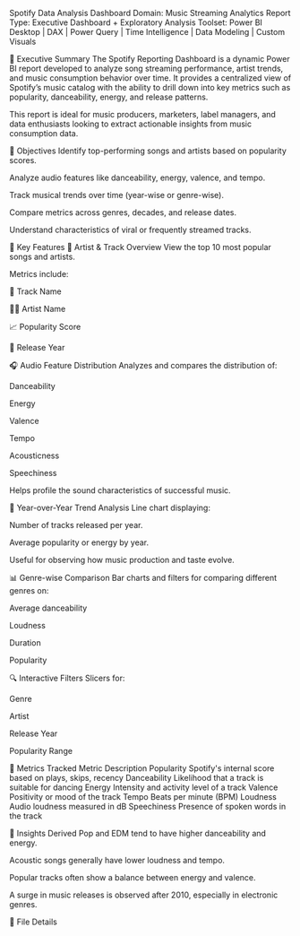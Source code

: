 Spotify Data Analysis Dashboard
Domain: Music Streaming Analytics
Report Type: Executive Dashboard + Exploratory Analysis
Toolset: Power BI Desktop | DAX | Power Query | Time Intelligence | Data Modeling | Custom Visuals

📝 Executive Summary
The Spotify Reporting Dashboard is a dynamic Power BI report developed to analyze song streaming performance, artist trends, and music consumption behavior over time. It provides a centralized view of Spotify’s music catalog with the ability to drill down into key metrics such as popularity, danceability, energy, and release patterns.

This report is ideal for music producers, marketers, label managers, and data enthusiasts looking to extract actionable insights from music consumption data.

🎯 Objectives
Identify top-performing songs and artists based on popularity scores.

Analyze audio features like danceability, energy, valence, and tempo.

Track musical trends over time (year-wise or genre-wise).

Compare metrics across genres, decades, and release dates.

Understand characteristics of viral or frequently streamed tracks.

📌 Key Features
🎤 Artist & Track Overview
View the top 10 most popular songs and artists.

Metrics include:

🎵 Track Name

👨‍🎤 Artist Name

📈 Popularity Score

📆 Release Year

🎧 Audio Feature Distribution
Analyzes and compares the distribution of:

Danceability

Energy

Valence

Tempo

Acousticness

Speechiness

Helps profile the sound characteristics of successful music.

📅 Year-over-Year Trend Analysis
Line chart displaying:

Number of tracks released per year.

Average popularity or energy by year.

Useful for observing how music production and taste evolve.

📊 Genre-wise Comparison
Bar charts and filters for comparing different genres on:

Average danceability

Loudness

Duration

Popularity

🔍 Interactive Filters
Slicers for:

Genre

Artist

Release Year

Popularity Range

🧮 Metrics Tracked
Metric	Description
Popularity	Spotify's internal score based on plays, skips, recency
Danceability	Likelihood that a track is suitable for dancing
Energy	Intensity and activity level of a track
Valence	Positivity or mood of the track
Tempo	Beats per minute (BPM)
Loudness	Audio loudness measured in dB
Speechiness	Presence of spoken words in the track

🧠 Insights Derived
Pop and EDM tend to have higher danceability and energy.

Acoustic songs generally have lower loudness and tempo.

Popular tracks often show a balance between energy and valence.

A surge in music releases is observed after 2010, especially in electronic genres.

📂 File Details